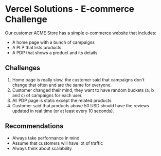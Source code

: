 # Vercel Solutions - E-commerce Challenge

Our customer ACME Store has a simple e-commerce website that includes:

- A home page with a bunch of campaigns
- A PLP that lists products
- A PDP that shows a product and its details

## Challenges

1. Home page is really slow, the customer said that campaigns don't change that often and are the same for everyone.
2. Customer changed their mind, they want to have random buckets (a, b and c) of campaigns for each user.
3. All PDP page is static except the related products
4. Customer said that products above 50 USD should have the reviews updated in real time (or at least every 10 seconds).

## Recommendations

- Always take performance in mind
- Assume that customers will have lot of traffic
- Always think about scalability
